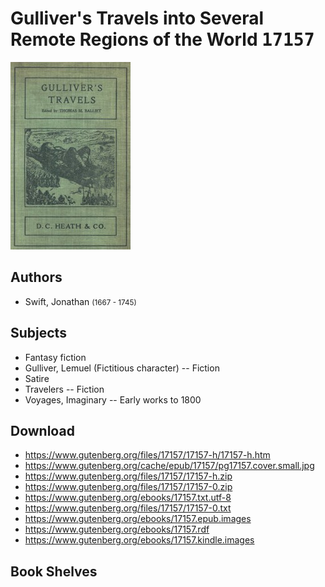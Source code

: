 # Gulliver's Travels into Several Remote Regions of the World <kbd>17157</kbd>

![](./cover.medium.jpg "")

## Authors


 - Swift, Jonathan <small>(1667 - 1745)</small>

## Subjects


 - Fantasy fiction
 - Gulliver, Lemuel (Fictitious character) -- Fiction
 - Satire
 - Travelers -- Fiction
 - Voyages, Imaginary -- Early works to 1800

## Download


 - https://www.gutenberg.org/files/17157/17157-h/17157-h.htm
 - https://www.gutenberg.org/cache/epub/17157/pg17157.cover.small.jpg
 - https://www.gutenberg.org/files/17157/17157-h.zip
 - https://www.gutenberg.org/files/17157/17157-0.zip
 - https://www.gutenberg.org/ebooks/17157.txt.utf-8
 - https://www.gutenberg.org/files/17157/17157-0.txt
 - https://www.gutenberg.org/ebooks/17157.epub.images
 - https://www.gutenberg.org/ebooks/17157.rdf
 - https://www.gutenberg.org/ebooks/17157.kindle.images

## Book Shelves


